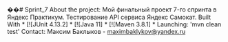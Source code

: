 ��#   S p r i n t _ 7 
About the project: Мой финальный проект 7-го спринта в Яндекс Практикум. Тестирование API сервиса Яндекс Самокат. 
Built With * [![JUnit 4.13.2] * [![Java 11] * [![Maven 3.8.1] *
Launching: 'mvn clean test' 
Contact: Максим Баклыков - maximbaklykov@yandex.ru
 
 
